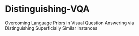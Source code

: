 # Distinguishing-VQA
Overcoming Language Priors in Visual Question Answering via Distinguishing Superficially Similar Instances

